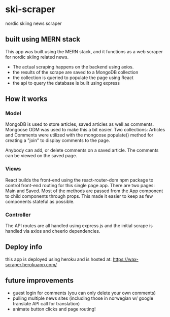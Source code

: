 # ski-scraper
nordic skiing news scraper

## built using MERN stack

This app was built using the MERN stack, and it functions as a web scraper for nordic skiing related news. 

- The actual scraping happens on the backend using axios. 
- the results of the scrape are saved to a MongoDB collection
- the collection is queried to populate the page using React
- the api to query the database is built using express

## How it works

### Model

MongoDB is used to store articles, saved articles as well as comments. Mongoose ODM was used to make this a bit easier. Two collections: Articles and Comments were utilized with the mongoose populate() method for creating a "join" to display comments to the page.

Anybody can add, or delete comments on a saved article. The comments can be viewed on the saved page. 

### Views

React builds the front-end using the react-router-dom npm package to control front-end routing for this single page app. There are two pages: Main and Saved.  Most of the methods are passed from the App component to child components through props. This made it easier to keep as few components stateful as possible. 

### Controller

The API routes are all handled using express.js and the initial scrape is handled via axios and cheerio dependencies. 

## Deploy info

this app is deployed using heroku and is hosted at: https://wax-scraper.herokuapp.com/ 

## future improvements

- guest login for comments (you can only delete your own comments)
- pulling multiple news sites (including those in norwegian w/ google translate API call for translation)
- animate button clicks and page routing!
